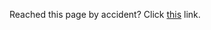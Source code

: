 
Reached this page by accident? Click <a href="https://www.youtube.com/watch?v=dQw4w9WgXcQ">this</a> link.
